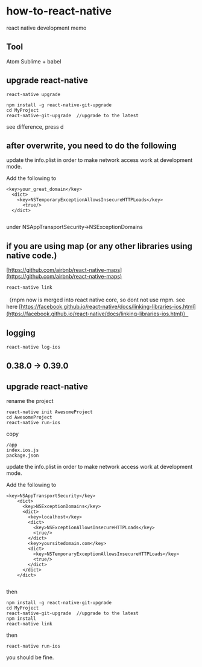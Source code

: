 # how-to-react-native
react native development memo

## Tool

Atom
Sublime + babel

## upgrade react-native
```
react-native upgrade

npm install -g react-native-git-upgrade
cd MyProject
react-native-git-upgrade  //upgrade to the latest
```

see difference, press d

## after overwrite, you need to do the following

update the info.plist in order to make network access work at development mode.

Add the following to 
```
<key>your_great_domain</key>
  <dict>
    <key>NSTemporaryExceptionAllowsInsecureHTTPLoads</key>
      <true/>
  </dict>
  
```
under NSAppTransportSecurity->NSExceptionDomains

## if you are using map (or any other libraries using native code.)

[https://github.com/airbnb/react-native-maps](https://github.com/airbnb/react-native-maps)

```bash
react-native link
```
（rnpm now is merged into react native core, so dont not use rnpm. see here [https://facebook.github.io/react-native/docs/linking-libraries-ios.html](https://facebook.github.io/react-native/docs/linking-libraries-ios.html)）

## logging
```bash
react-native log-ios
```


## 0.38.0  -> 0.39.0
## upgrade react-native
rename the project

```
react-native init AwesomeProject
cd AwesomeProject
react-native run-ios
```
copy
```
/app
index.ios.js
package.json
```
update the info.plist in order to make network access work at development mode.

Add the following to 
```
<key>NSAppTransportSecurity</key>
    <dict>
      <key>NSExceptionDomains</key>
      <dict>
        <key>localhost</key>
        <dict>
          <key>NSExceptionAllowsInsecureHTTPLoads</key>
          <true/>
        </dict>
        <key>yoursitedomain.com</key>
        <dict>
          <key>NSTemporaryExceptionAllowsInsecureHTTPLoads</key>
          <true/>
        </dict>
      </dict>
    </dict>
  
```
then
```
npm install -g react-native-git-upgrade
cd MyProject
react-native-git-upgrade  //upgrade to the latest
npm install
react-native link
```
then
```
react-native run-ios
```
you should be fine.
